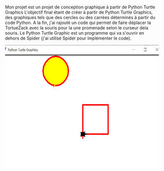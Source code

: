 
Mon projet est un projet de conception graphique à partir de Python Turtle Graphics
L'objectif final étant de créer à partir de Python Turtle Graphics, des graphiques tels que des cercles ou des carrées déterminés à partir du code Python. A la fin, j'ai rajouté un code qui permet de faire déplacer la TortueZack avec la souris pour la une promenade selon le curseur dela souris.
Le Python Turtle Graphic est un programme qui va s'ouvrir en dehors de Spider (j'ai utilisé Spider pour implémenter le code).


<img src="turtle1.png" witdth="400" height="400"></img>
